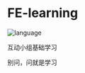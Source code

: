 # FE-learning

![language](https://img.shields.io/badge/language-javascript-orange.svg)



 互动小组基础学习
 
 别问，问就是学习
